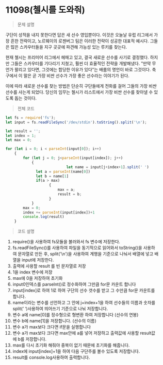 # 11098(첼시를 도와줘)

> 문제 설명
> 

구단이 성적을 내지 못한다면 답은 새 선수 영입뿐이다. 이것은 오늘날 유럽 리그에서 가장 흔한 전략이고, 노르웨이의 로젠버그 팀은 이러한 전략이 성공한 대표적 예시다. 그들은 많은 스카우터들을 지구 곳곳에 파견해 가능성 있는 루키를 찾는다.

현재 첼시는 프리미어 리그에서 헤매고 있고, 결국 새로운 선수를 사기로 결정했다. 하지만 그들은 스카우터를 기다리기 지쳤고, 훨씬 더 효율적인 전략을 개발해냈다. "만약 무언가 팔리고 있다면, 그것에는 합당한 이유가 있다"는 배룸의 명언이 바로 그것이다. 축구에서 이 말은 곧 가장 비싼 선수가 가장 좋은 선수라는 이야기가 된다.

이에 따라 새로운 선수를 찾는 방법은 단순히 구단들에게 전화를 걸어 그들의 가장 비싼 선수를 사는게 되었다. 당신의 임무는 첼시가 리스트에서 가장 비싼 선수를 찾아낼 수 있도록 돕는 것이다.

> 전체 코드
> 

```jsx
let fs = require('fs');
let input = fs.readFileSync('/dev/stdin').toString().split('\n');

let result = ''; 
let index = 1;
let max = 0; 

for (let i = 0; i < parseInt(input[0]); i++)
    { 
        for (let j = 0; j<parseInt(input[index]); j++)
            {
							let name = input[j+index+1].split(' ')
              let a = parseInt(name[0]) 
              let b = name[1] 
              if(a > max) 
                    {
                        max = a; 
                        result = b; 
                    }
            }
        max = 0;
        index += parseInt(input[index])+1
        console.log(result)
    }
```

> 코드 설명
> 
1. require()을 사용하여 fs모듈을 불러와서 fs 변수에 저장한다.
2. fs.readFileSync()를 사용하여 파일을 동기적으로 읽어와서 toString()을 사용하여 문자열로 만든 후, split('\n')을 사용하여 계행을 기준으로 나눠서 배열에 넣고 배열을 input에 저장한다.
3. 출력에 사용할 result 를 빈 문자열로 저장
4. 1을 index 변수에 저장
5. max에 0을 저장하여 초기화  
6. input0인덱스를 parseInt()로 정수화하여 그만큼 for문 카운트 합니다
7. input[index]로 하여 1로 하여 구단의 선수 갯수를 받고 그 수만큼 for문 카운트를 합니다.
8. name이라는 변수를 선언하고 그 안에 j+index+1을 하여 선수들의 이름과 숫자를 split(’ ‘)사용하여 띄어쓰기 기준으로 나눠 저장합니다. 
9. 변수 a에 name[0]를 정수형으로 형변환 하여 저장합니다 (선수의 연봉)
10. 변수 b에 name[1]을 저장합니다. (선수의 이름)
11. 변수 a가 max보다 크다면 if문을 실행합니다
12. 변수 a가 max보다 크다면 max안에 a를 넣어 저장하고 출력값에 사용할 result값에 b를 저장합니다. 
13. max를 다시 초기화 해줘야 중복이 없기 때문에 초기화를 해줍니다.
14. index에 input[index]+1을 하여 다음 구단주를 볼수 있도록 저장합니다.
15. result를 console.log사용하여 출력합니다.